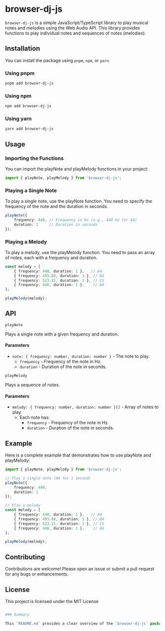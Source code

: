 # browser-dj-js

`browser-dj-js` is a simple JavaScript/TypeScript library to play musical notes and melodies using the Web Audio API. This library provides functions to play individual notes and sequences of notes (melodies).

## Installation

You can install the package using `pnpm`, `npm`, or `yarn`.

### Using pnpm

```sh
pnpm add browser-dj-js
```

### Using npm

```sh
npm add browser-dj-js
```

### Using yarn

```sh
yarn add browser-dj-js
```

## Usage

### Importing the Functions

You can import the playNote and playMelody functions in your project:
```typescript
import { playNote, playMelody } from 'browser-dj-js';
```

### Playing a Single Note

To play a single note, use the playNote function. You need to specify the frequency of the note and the duration in seconds.

```typescript
playNote({
    frequency: 440, // Frequency in Hz (e.g., 440 Hz for A4)
    duration: 1     // Duration in seconds
});
```

### Playing a Melody

To play a melody, use the playMelody function. You need to pass an array of notes, each with a frequency and duration.

```typescript
const melody = [
    { frequency: 440, duration: 1 },   // A4
    { frequency: 493.88, duration: 1 }, // B4
    { frequency: 523.25, duration: 1 }, // C5
    { frequency: 440, duration: 1 },    // A4
];

playMelody(melody);
```

## API

`playNote`

Plays a single note with a given frequency and duration.

#### Parameters
- `note: { frequency: number, duration: number }` - The note to play.
   - `frequency` - Frequency of the note in Hz.
   - `duration` - Duration of the note in seconds.


`playMelody`

Plays a sequence of notes.

#### Parameters
- `melody: { frequency: number, duration: number }[]` - Array of notes to play.
  - Each note has:
     - `frequency` - Frequency of the note in Hz.
     - `duration` - Duration of the note in seconds.

## Example

Here is a complete example that demonstrates how to use playNote and playMelody:

```typescript 
import { playNote, playMelody } from 'browser-dj-js';

// Play a single note (A4 for 1 second)
playNote({
    frequency: 440,
    duration: 1
});

// Play a melody
const melody = [
    { frequency: 440, duration: 1 },   // A4
    { frequency: 493.88, duration: 1 }, // B4
    { frequency: 523.25, duration: 1 }, // C5
    { frequency: 440, duration: 1 },    // A4
];

playMelody(melody);
```

## Contributing

Contributions are welcome! Please open an issue or submit a pull request for any bugs or enhancements.

## License

This project is licensed under the MIT License

```perl

### Summary

This `README.md` provides a clear overview of the `browser-dj-js` package, including installation instructions, usage examples, and API documentation. This should help users understand how to integrate and use the `playNote` and `playMelody` functions in their projects.

```